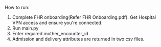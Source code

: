 How to run:

1) Complete FHR onboarding(Refer FHR Onboarding.pdf). Get Hospital VPN access and ensure you're connected.
2) Run main.py
3) Enter required mother_encounter_id
4) Admission and delivery attributes are returned in two csv files.
